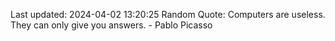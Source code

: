 Last updated: 2024-04-02 13:20:25
Random Quote: Computers are useless. They can only give you answers. - Pablo Picasso